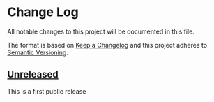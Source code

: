 # Change Log
All notable changes to this project will be documented in this file.

The format is based on [Keep a Changelog](http://keepachangelog.com/)
and this project adheres to [Semantic Versioning](http://semver.org/).

## [Unreleased]
This is a first public release

[Unreleased]: https://github.com/tram-rb/tram-policy/HEAD

